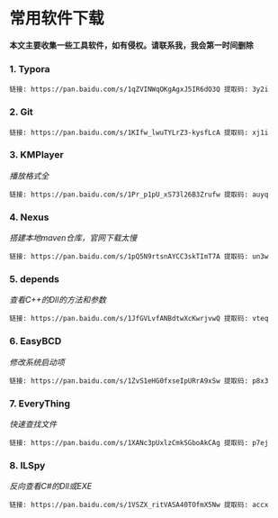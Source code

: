# 常用软件下载


**本文主要收集一些工具软件，如有侵权。请联系我，我会第一时间删除**

### 1. Typora

``` web-idl
链接: https://pan.baidu.com/s/1qZVINWqOKgAgxJ5IR6dO3Q 提取码: 3y2i
```

### 2.  Git

``` web-idl
链接: https://pan.baidu.com/s/1KIfw_lwuTYLrZ3-kysfLcA 提取码: xj1i
```

### 3.  KMPlayer

*播放格式全*

```web-idl
链接: https://pan.baidu.com/s/1Pr_p1pU_xS73l26B3Zrufw 提取码: auyq 
```

### 4.  Nexus

*搭建本地maven仓库，官网下载太慢*

``` web-idl
链接: https://pan.baidu.com/s/1pQ5N9rtsnAYCC3skTImT7A 提取码: un3w 
```

###  5. depends

*查看C++的Dll的方法和参数*

``` web-idl
链接: https://pan.baidu.com/s/1JfGVLvfANBdtwXcKwrjvwQ 提取码: vteq 
```

### 6. EasyBCD

*修改系统启动项*

``` web-idl
链接: https://pan.baidu.com/s/1ZvS1eHG0fxseIpURrA9xSw 提取码: p8x3 
```

### 7. EveryThing

*快速查找文件*

``` web-idl
链接: https://pan.baidu.com/s/1XANc3pUxlzCmkSGboAkCAg 提取码: p7ej
```

### 8. ILSpy

*反向查看C#的Dll或EXE*

``` web-idl
链接: https://pan.baidu.com/s/1VSZX_ritVASA40TOfmX5Nw 提取码: accx 
```

